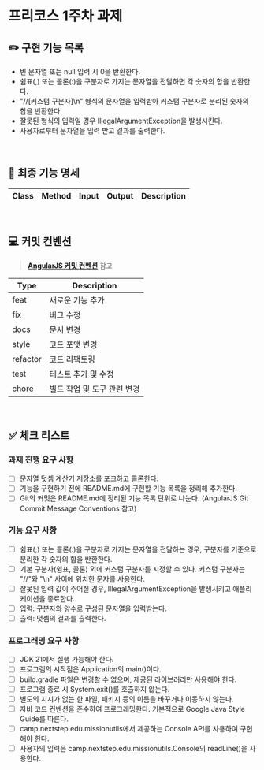 # 프리코스 1주차 과제

## ✏️ 구현 기능 목록
- 빈 문자열 또는 null 입력 시 0을 반환한다.
- 쉼표(,) 또는 콜론(:)을 구분자로 가지는 문자열을 전달하면 각 숫자의 합을 반환한다.
- "//[커스텀 구분자]\n" 형식의 문자열을 입력받아 커스텀 구분자로 분리된 숫자의 합을 반환한다.
- 잘못된 형식의 입력일 경우 IllegalArgumentException을 발생시킨다.
- 사용자로부터 문자열을 입력 받고 결과를 출력한다.
<br>

## 📌 최종 기능 명세
| Class | Method | Input | Output | Description |
|-------|--------|-------|--------|-------------|
<br>

## 💻 커밋 컨벤션
> [**AngularJS 커밋 컨벤션**](https://gist.github.com/stephenparish/9941e89d80e2bc58a153) 참고

| Type     | Description      |
|----------|------------------|
| feat     | 새로운 기능 추가        |
| fix      | 버그 수정            |
| docs     | 문서 변경            |
| style    | 코드 포맷 변경         |
| refactor | 코드 리팩토링          |
| test     | 테스트 추가 및 수정      |
| chore    | 빌드 작업 및 도구 관련 변경 |
<br>

## ✅ 체크 리스트
### 과제 진행 요구 사항
- [ ] 문자열 덧셈 계산기 저장소를 포크하고 클론한다.
- [ ] 기능을 구현하기 전에 README.md에 구현할 기능 목록을 정리해 추가한다.
- [ ] Git의 커밋은 README.md에 정리된 기능 목록 단위로 나눈다. (AngularJS Git Commit Message Conventions 참고)

### 기능 요구 사항
- [ ] 쉼표(,) 또는 콜론(:)을 구분자로 가지는 문자열을 전달하는 경우, 구분자를 기준으로 분리한 각 숫자의 합을 반환한다.
- [ ] 기본 구분자(쉼표, 콜론) 외에 커스텀 구분자를 지정할 수 있다. 커스텀 구분자는 "//"와 "\n" 사이에 위치한 문자를 사용한다.
- [ ] 잘못된 입력 값이 주어질 경우, IllegalArgumentException을 발생시키고 애플리케이션을 종료한다.
- [ ] 입력: 구분자와 양수로 구성된 문자열을 입력받는다.
- [ ] 출력: 덧셈의 결과를 출력한다.

### 프로그래밍 요구 사항
- [ ] JDK 21에서 실행 가능해야 한다.
- [ ] 프로그램의 시작점은 Application의 main()이다.
- [ ] build.gradle 파일은 변경할 수 없으며, 제공된 라이브러리만 사용해야 한다.
- [ ] 프로그램 종료 시 System.exit()를 호출하지 않는다. 
- [ ] 별도의 지시가 없는 한 파일, 패키지 등의 이름을 바꾸거나 이동하지 않는다.
- [ ] 자바 코드 컨벤션을 준수하여 프로그래밍한다. 기본적으로 Google Java Style Guide를 따른다.
- [ ] camp.nextstep.edu.missionutils에서 제공하는 Console API를 사용하여 구현해야 한다.
- [ ] 사용자의 입력은 camp.nextstep.edu.missionutils.Console의 readLine()을 사용한다.
